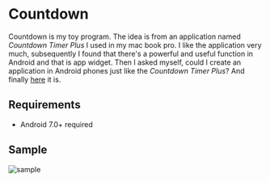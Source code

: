 # Countdown

Countdown is my toy program. The idea is from an application named *Countdown Timer Plus* I used in my mac book pro. I like the application very much, subsequently I found that there's a powerful and useful function in Android and that is app widget. Then I asked myself, could I create an application in Android phones just like the *Countdown Timer Plus*? And finally [here](https://github.com/DiamondI/Countdown/releases) it is. 

## Requirements

- Android 7.0+ required

## Sample

![sample](https://github.com/DiamondI/image/blob/master/sample.gif?raw=true)
